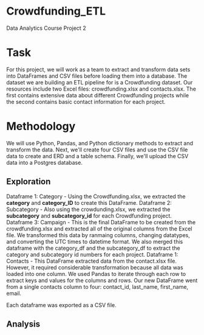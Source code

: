 # Crowdfunding_ETL

Data Analytics Course Project 2

# Task
For this project, we will work as a team to extract and transform data sets into DataFrames and CSV files before loading them into a database. The dataset we are building an ETL pipeline for is a Crowdfunding dataset. Our resources include two Excel files: crowdfunding.xlsx and contacts.xlsx. The first contains extensive data about different Crowdfunding projects while the second contains basic contact information for each project. 

# Methodology
We will use Python, Pandas, and Python dictionary methods to extract and transform the data. Next, we'll create four CSV files and use the CSV file data to create and ERD and a table schema. Finally, we'll upload the CSV data into a Postgres database.

## Exploration
Dataframe 1: Category - Using the Crowdfunding.xlsx, we extracted the **category** and **category_ID** to create this DataFrame.
Dataframe 2: Subcategory - Also using the crowdunding.xlsx, we extracted the **subcategory** and **subcategory_id** for each Crowdfunding project.
Dataframe 3: Campaign - This is the final DataFrame to be created from the crowdfunding.xlsx and extracted all of the original columns from the Excel file. We transformed this data by ranmaing columns, changing datatypes, and converting the UTC times to datetime format. We also merged this dataframe with the category_df and the subcategory_df to extract the category and subcategory id numbers for each project.
Dataframe 1: Contacts - This DataFrame extracted data from the contact.xlsx file. However, it required considerable transformation because all data was loaded into one column. We used Pandas to iterate through each row to extract keys and values for the columns and rows. Our new DataFrame went from a single contacts column to four: contact_id, last_name, first_name, email.

Each dataframe was exported as a CSV file.
  
## Analysis


